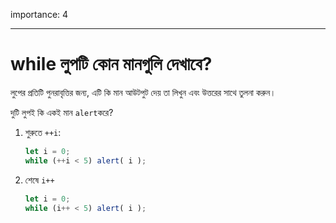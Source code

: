importance: 4

---

# while লুপটি কোন মানগুলি দেখাবে?

লুপের প্রতিটি পুনরাবৃত্তির জন্য, এটি কি মান আউটপুট দেয় তা লিখুন এবং উত্তরের সাথে তুলনা করুন।

দুটি লুপই কি একই মান `alert`করে?

1. শুরুতে `++i`:

    ```js
    let i = 0;
    while (++i < 5) alert( i );
    ```
2. শেষে `i++`

    ```js
    let i = 0;
    while (i++ < 5) alert( i );
    ```
